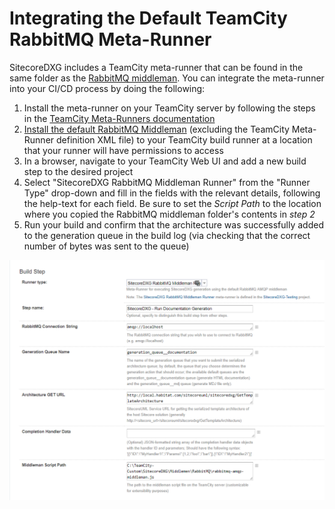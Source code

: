# Integrating the Default TeamCity RabbitMQ Meta-Runner

SitecoreDXG includes a TeamCity meta-runner that can be found in the same folder as the [RabbitMQ middleman](../../getting-started/using-sitecoredxg/using-the-default-rabbitmq-middleman-and-trigger/). You can integrate the meta-runner into your CI/CD process by doing the following:

1. Install the meta-runner on your TeamCity server by following the steps in the [TeamCity Meta-Runners documentation](https://confluence.jetbrains.com/display/TCD18/Working+with+Meta-Runner)
2. [Install the default RabbitMQ Middleman](../../getting-started/installing-sitecoredxg/general-installation/optional-install-the-default-rabbitmq-middleman.md) \(excluding the TeamCity Meta-Runner definition XML file\) to your TeamCity build runner at a location that your runner will have permissions to access
3. In a browser, navigate to your TeamCity Web UI and add a new build step to the desired project
4. Select "SitecoreDXG RabbitMQ Middleman Runner" from the "Runner Type" drop-down and fill in the fields with the relevant details, following the help-text for each field. Be sure to set the _Script Path_ to the location where you copied the RabbitMQ middleman folder's contents in _step 2_
5. Run your build and confirm that the architecture was successfully added to the generation queue in the build log \(via checking that the correct number of bytes was sent to the queue\) 

![](../../.gitbook/assets/sitecoredxg-teamcity-metarunner.png)

